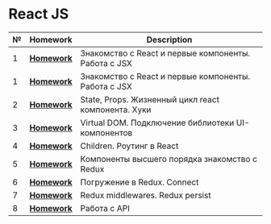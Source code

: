 # React JS
| № | **Homework**                                                                | **Description**                                        |
|---|-------------------------------------------------------------------------|--------------------------------------------------------|
| 1 | **[Homework](https://github.com/dngrvn/Learning/tree/main/React%20JS/homework_1)** | Знакомство с React и первые компоненты. Работа с JSX |
| 1 | **[Homework](https://github.com/dngrvn/Learning/tree/main/React%20JS/homework_1)** | Знакомство с React и первые компоненты. Работа с JSX |
| 2 | **[Homework](https://github.com/dngrvn/Learning/tree/main/React%20JS/homework_2)** | State, Props. Жизненный цикл react компонента. Хуки |
| 3 | **[Homework](https://github.com/dngrvn/Learning/tree/main/React%20JS/homework_3)** | Virtual DOM. Подключение библиотеки UI-компонентов |
| 4 | **[Homework](https://github.com/dngrvn/Learning/tree/main/React%20JS/homework_4)** | Children. Роутинг в React |
| 5 | **[Homework](https://github.com/dngrvn/Learning/tree/main/React%20JS/homework_5)** | Компоненты высшего порядка знакомство с Redux |
| 6 | **[Homework](https://github.com/dngrvn/Learning/tree/main/React%20JS/homework_6)** | Погружение в Redux. Connect |
| 7 | **[Homework](https://github.com/dngrvn/Learning/tree/main/React%20JS/homework_7)** | Redux middlewares. Redux persist |
| 8 | **[Homework](https://github.com/dngrvn/Learning/tree/main/React%20JS/homework_8_itog)** | Работа с API |
